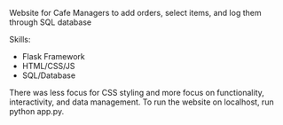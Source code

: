 Website for Cafe Managers to add orders, select items, and log them through SQL database

Skills:
- Flask Framework
- HTML/CSS/JS
- SQL/Database

There was less focus for CSS styling and more focus on functionality, interactivity, and data management. 
To run the website on localhost, run python app.py.